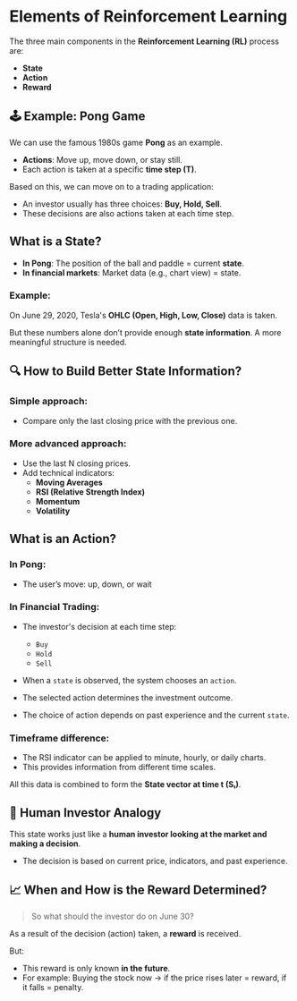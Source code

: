 # Elements of Reinforcement Learning

The three main components in the **Reinforcement Learning (RL)** process are:
- **State**
- **Action**
- **Reward**

## 🕹️ Example: Pong Game

We can use the famous 1980s game **Pong** as an example.

- **Actions**: Move up, move down, or stay still.
- Each action is taken at a specific **time step (T)**.

Based on this, we can move on to a trading application:

- An investor usually has three choices: **Buy, Hold, Sell**.
- These decisions are also actions taken at each time step.

## What is a State?

- **In Pong**: The position of the ball and paddle = current **state**.
- **In financial markets**: Market data (e.g., chart view) = state.

### Example:

On June 29, 2020, Tesla's **OHLC (Open, High, Low, Close)** data is taken.

But these numbers alone don’t provide enough **state information**. A more meaningful structure is needed.

## 🔍 How to Build Better State Information?

### Simple approach:
- Compare only the last closing price with the previous one.

### More advanced approach:
- Use the last N closing prices.
- Add technical indicators:
  - **Moving Averages**
  - **RSI (Relative Strength Index)**
  - **Momentum**
  - **Volatility**

## What is an Action?

### In Pong:
- The user’s move: up, down, or wait

### In Financial Trading:
- The investor's decision at each time step:
  - `Buy`
  - `Hold`
  - `Sell`

- When a `state` is observed, the system chooses an `action`.
- The selected action determines the investment outcome.
- The choice of action depends on past experience and the current `state`.

### Timeframe difference:
- The RSI indicator can be applied to minute, hourly, or daily charts.
- This provides information from different time scales.

All this data is combined to form the **State vector at time t (Sₜ)**.

## 👤 Human Investor Analogy

This state works just like a **human investor looking at the market and making a decision**.

- The decision is based on current price, indicators, and past experience.

## 📈 When and How is the Reward Determined?

> So what should the investor do on June 30?

As a result of the decision (action) taken, a **reward** is received.

But:

- This reward is only known **in the future**.
- For example: Buying the stock now → if the price rises later = reward, if it falls = penalty.
